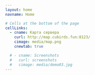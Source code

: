 ```yaml
---
layout: home
navname: Home

# Cells at the bottom of the page
cellLinks:
  - cname: Карта сервера
    curl: http://map.cubirds.fun:8123/
    cimage: media/map.png
    cnewtab: true

  # - cname: Screenshots
  #   curl: screenshots
  #   cimage: media/demo03.jpg
---
```

